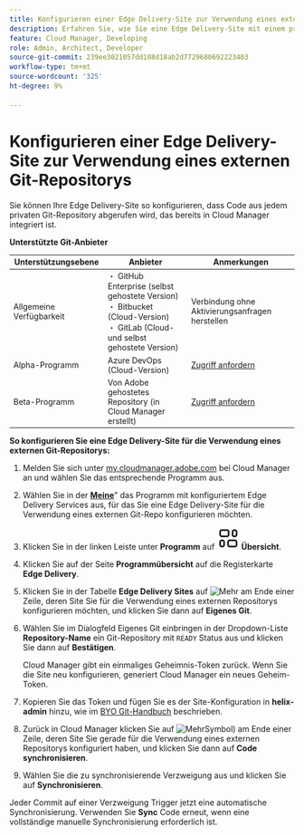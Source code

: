 ```yaml
---
title: Konfigurieren einer Edge Delivery-Site zur Verwendung eines externen Git-Repositorys
description: Erfahren Sie, wie Sie eine Edge Delivery-Site mit einem privaten oder Unternehmens-Git-Repository verknüpfen.
feature: Cloud Manager, Developing
role: Admin, Architect, Developer
source-git-commit: 239ee3021057dd108d18ab2d7729680692223403
workflow-type: tm+mt
source-wordcount: '325'
ht-degree: 9%

---
```



# Konfigurieren einer Edge Delivery-Site zur Verwendung eines externen Git-Repositorys

Sie können Ihre Edge Delivery-Site so konfigurieren, dass Code aus jedem privaten Git-Repository abgerufen wird, das bereits in Cloud Manager integriert ist.

**Unterstützte Git-Anbieter**

| Unterstützungsebene | Anbieter | Anmerkungen |
| --- | --- | --- |
| Allgemeine Verfügbarkeit | ・ GitHub Enterprise (selbst gehostete Version)<br>・ Bitbucket (Cloud-Version)<br>・ GitLab (Cloud- und selbst gehostete Version) | Verbindung ohne Aktivierungsanfragen herstellen |
| Alpha-Programm | Azure DevOps (Cloud-Version) | [Zugriff anfordern](mailto:grp-cloudmanager_byog@adobe.com) |
| Beta-Programm | Von Adobe gehostetes Repository (in Cloud Manager erstellt) | [Zugriff anfordern](mailto:grp-cloudmanager_byog@adobe.com) |

**So konfigurieren Sie eine Edge Delivery-Site für die Verwendung eines externen Git-Repositorys:**

1. Melden Sie sich unter [my.cloudmanager.adobe.com](https://my.cloudmanager.adobe.com/) bei Cloud Manager an und wählen Sie das entsprechende Programm aus.

1. Wählen Sie in der **[Meine](/help/implementing/cloud-manager/navigation.md#my-programs)**&quot; das Programm mit konfiguriertem Edge Delivery Services aus, für das Sie eine Edge Delivery-Site für die Verwendung eines externen Git-Repo konfigurieren möchten.

1. Klicken Sie in der linken Leiste unter **Programm** auf **![Übersichtssymbol](/help/implementing/cloud-manager/edge-delivery/assets/overview.svg) Übersicht**.

1. Klicken Sie auf der Seite **Programmübersicht** auf die Registerkarte **Edge Delivery**. 

1. Klicken Sie in der Tabelle **Edge Delivery Sites** auf ![Mehr](https://spectrum.adobe.com/static/icons/workflow_18/Smock_More_18_N.svg) am Ende einer Zeile, deren Site Sie für die Verwendung eines externen Repositorys konfigurieren möchten, und klicken Sie dann auf **Eigenes Git**.

1. Wählen Sie im Dialogfeld Eigenes Git einbringen in der Dropdown-Liste **Repository-Name** ein Git-Repository mit `READY` Status aus und klicken Sie dann auf **Bestätigen**.

   Cloud Manager gibt ein einmaliges Geheimnis-Token zurück. Wenn Sie die Site neu konfigurieren, generiert Cloud Manager ein neues Geheim-Token.

1. Kopieren Sie das Token und fügen Sie es der Site-Konfiguration in **helix-admin** hinzu, wie im [BYO Git-Handbuch](https://www.aem.live/developer/byo-git) beschrieben.

1. Zurück in Cloud Manager klicken Sie auf ![Mehr](https://spectrum.adobe.com/static/icons/workflow_18/Smock_More_18_N.svg)Symbol) am Ende einer Zeile, deren Site Sie gerade für die Verwendung eines externen Repositorys konfiguriert haben, und klicken Sie dann auf **Code synchronisieren**.

1. Wählen Sie die zu synchronisierende Verzweigung aus und klicken Sie auf **Synchronisieren**.

Jeder Commit auf einer Verzweigung Trigger jetzt eine automatische Synchronisierung. Verwenden Sie **Sync** Code erneut, wenn eine vollständige manuelle Synchronisierung erforderlich ist.


